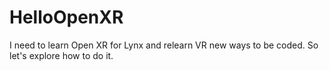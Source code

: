 # HelloOpenXR
I need to learn Open XR for Lynx and relearn VR new ways to be coded. So let's explore how to do it.
